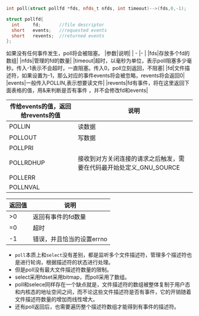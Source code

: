 ```cpp
int poll(struct pollfd *fds, nfds_t nfds, int timeout)-->(fds,0,-1);

struct pollfd{
  int     fd;       //file descriptor
  short   events;   //requested events
  short   revents;  //returned events
};
```
如果没有任何事件发生，poll将会被阻塞。
|参数|说明|
|  -  |-    |
|fds|存放多个fd的数组|
|nfds|管理的fd的数量|
|timeout|超时，以毫秒为单位，表示poll阻塞多少毫秒。传入-1表示不会超时，一直阻塞。传入0，poll立刻返回，不阻塞|
|fd|文件描述符，如果设置为-1，那么对应的事件events将会被忽略，revents将会返回0|
|events|一般传入POLLIN,表示想要读文件|
|revents|fd有事件，将在这里返回下面表格的值，用&来判断是否有事件 ，并不会修改fd和events|

|传给events的值，返回给revents的值|说明|
|-            | -  |
|POLLIN|      读数据|
|POLLOUT|     写数据|
|POLLPRI||
|POLLRDHUP|接收到对方关闭连接的请求之后触发，需要在代码最开始处定义_GNU_SOURCE|
|POLLERR||
|POLLNVAL||

|返回值|说明|
|------|----|
|>0    |返回有事件的fd数量|
|=0    |超时 |
|-1    |错误，并且恰当的设置errno|


* `poll`本质上和`select`没有差别，都是监听多个文件描述符，管理多个描述符也是进行轮询，根据描述符的状态进行处理。  
* 但是poll没有最大文件描述符数量的限制。  
* select采用fdset采用bitmap，而poll采用了数组。  
* poll和selece同样存在一个缺点就是，文件描述符的数组被整体复制于用户态和内核态的地址空间之间，而不论这些文件描述符是否有事件，它的开销随着文件描述符数量的增加而线性增大。  
* 还有poll返回后，也需要遍历整个描述符数组才能得到有事件的描述符。

